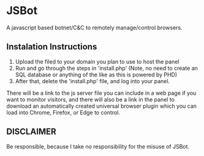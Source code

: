 # JSBot
A javascript based botnet/C&amp;C to remotely manage/control browsers.


Instalation Instructions
------------------------
1. Upload the filed to your domain you plan to use to host the panel
2. Run and go through the steps in 'install.php' (Note, no need to create an SQL database or anything of the like as this is powered by PHD)
3. After that, delete the 'install.php' file, and log into your panel.

There will be a link to the js server file you can include in a web page if you want to monitor visitors, and there will also be a link in the panel to download an automatically created universal browser plugin which you can load into Chrome, Firefox, or Edge to control.

DISCLAIMER
----------
Be responsible, because I take no responsibility for the misuse of JSBot.
